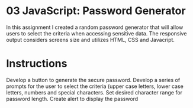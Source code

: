 # 03 JavaScript: Password Generator

In this assignment I created a random password generator that will allow users to select the criteria when accessing sensitive data. The responsive output considers screens size and utilizes HTML, CSS and Javacript.

# Instructions

Develop a button to generate the secure password.
Develop a series of prompts for the user to select the criteria (upper case letters, lower case letters, numbers and special characters.
Set desired character range for password length.
Create alert to display the password
